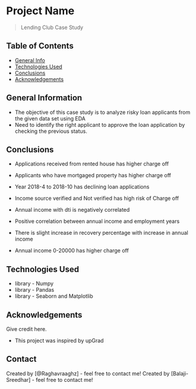 # Project Name
> Lending Club Case Study


## Table of Contents
* [General Info](#general-information)
* [Technologies Used](#technologies-used)
* [Conclusions](#conclusions)
* [Acknowledgements](#acknowledgements)

<!-- You can include any other section that is pertinent to your problem -->

## General Information
- The objective of this case study is to analyze risky loan applicants from the given data set using EDA
- Need to identify the right applicant to approve the loan application by checking the previous status.

<!-- You don't have to answer all the questions - just the ones relevant to your project. -->

## Conclusions
- Applications received from rented house has higher charge off​

- Applicants who have mortgaged property has higher charge off​

- Year 2018-4 to 2018-10 has declining loan applications​

- Income source verified and Not verified has high risk of Charge off​

- Annual income with dti is negatively correlated​

- Positive correlation between annual income and employment years​

- There is slight increase in recovery percentage with increase in annual income​

- Annual income 0-20000 has higher charge off


<!-- You don't have to answer all the questions - just the ones relevant to your project. -->


## Technologies Used
- library - Numpy
- library - Pandas
- library - Seaborn and Matplotlib

<!-- As the libraries versions keep on changing, it is recommended to mention the version of library used in this project -->

## Acknowledgements
Give credit here.
- This project was inspired by upGrad



## Contact
Created by [@Raghavraaghz] - feel free to contact me!
Created by [Balaji-Sreedhar] - feel free to contact me!


<!-- Optional -->
<!-- ## License -->
<!-- This project is open source and available under the [... License](). -->

<!-- You don't have to include all sections - just the one's relevant to your project -->